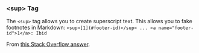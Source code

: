 ### \<sup> Tag

The `<sup>` tag allows you to create superscript text. This allows you to fake footnotes in Markdown: `<sup>[1](#footer-id)</sup> ... <a name="footer-id">1</a>: Ibid`

From [this Stack Overflow answer](http://stackoverflow.com/a/25584585/4318200).
